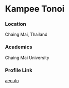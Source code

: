 # Kampee Tonoi

### Location

Chaing Mai, Thailand

### Academics

Chaing Mai University

### Profile Link

[aecuto](https://github.com/aecuto)
